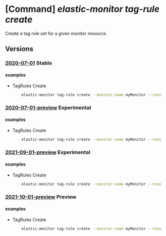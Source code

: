 # [Command] _elastic-monitor tag-rule create_

Create a tag rule set for a given monitor resource.

## Versions

### [2020-07-01](/Resources/mgmt-plane/L3N1YnNjcmlwdGlvbnMve30vcmVzb3VyY2Vncm91cHMve30vcHJvdmlkZXJzL21pY3Jvc29mdC5lbGFzdGljL21vbml0b3JzL3t9L3RhZ3J1bGVzL3t9/2020-07-01.xml) **Stable**

<!-- mgmt-plane /subscriptions/{}/resourcegroups/{}/providers/microsoft.elastic/monitors/{}/tagrules/{} 2020-07-01 -->

#### examples

- TagRules Create
    ```bash
        elastic-monitor tag-rule create --monitor-name myMonitor --resource-group myResourceGroup --rule-set-name default --filtering-tags name=Environment action=Include value=Prod --send-aad-logs False --send-activity-logs --send-subscription-logs 
    ```

### [2020-07-01-preview](/Resources/mgmt-plane/L3N1YnNjcmlwdGlvbnMve30vcmVzb3VyY2Vncm91cHMve30vcHJvdmlkZXJzL21pY3Jvc29mdC5lbGFzdGljL21vbml0b3JzL3t9L3RhZ3J1bGVzL3t9/2020-07-01-preview.xml) **Experimental**

<!-- mgmt-plane /subscriptions/{}/resourcegroups/{}/providers/microsoft.elastic/monitors/{}/tagrules/{} 2020-07-01-preview -->

#### examples

- TagRules Create
    ```bash
        elastic-monitor tag-rule create --monitor-name myMonitor --resource-group myResourceGroup --rule-set-name default --filtering-tags name=Environment action=Include value=Prod --send-aad-logs False --send-activity-logs --send-subscription-logs 
    ```

### [2021-09-01-preview](/Resources/mgmt-plane/L3N1YnNjcmlwdGlvbnMve30vcmVzb3VyY2Vncm91cHMve30vcHJvdmlkZXJzL21pY3Jvc29mdC5lbGFzdGljL21vbml0b3JzL3t9L3RhZ3J1bGVzL3t9/2021-09-01-preview.xml) **Experimental**

<!-- mgmt-plane /subscriptions/{}/resourcegroups/{}/providers/microsoft.elastic/monitors/{}/tagrules/{} 2021-09-01-preview -->

#### examples

- TagRules Create
    ```bash
        elastic-monitor tag-rule create --monitor-name myMonitor --resource-group myResourceGroup --rule-set-name default --filtering-tags name=Environment action=Include value=Prod --send-aad-logs False --send-activity-logs --send-subscription-logs 
    ```

### [2021-10-01-preview](/Resources/mgmt-plane/L3N1YnNjcmlwdGlvbnMve30vcmVzb3VyY2Vncm91cHMve30vcHJvdmlkZXJzL21pY3Jvc29mdC5lbGFzdGljL21vbml0b3JzL3t9L3RhZ3J1bGVzL3t9/2021-10-01-preview.xml) **Preview**

<!-- mgmt-plane /subscriptions/{}/resourcegroups/{}/providers/microsoft.elastic/monitors/{}/tagrules/{} 2021-10-01-preview -->

#### examples

- TagRules Create
    ```bash
        elastic-monitor tag-rule create --monitor-name myMonitor --resource-group myResourceGroup --rule-set-name default --filtering-tags name=Environment action=Include value=Prod --send-aad-logs False --send-activity-logs --send-subscription-logs 
    ```
